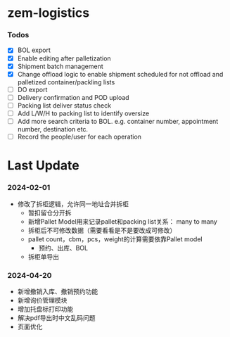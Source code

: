 # zem-logistics
### Todos
- [X] BOL export
- [X] Enable editing after palletization
- [X] Shipment batch management
- [X] Change offload logic to enable shipment scheduled for not offload and palletized container/packling lists
- [ ] DO export
- [ ] Delivery confirmation and POD upload
- [ ] Packing list deliver status check
- [ ] Add L/W/H to packing list to identify oversize
- [ ] Add more search criteria to BOL. e.g. container number, appointment number, destination etc.
- [ ] Record the people/user for each operation

# Last Update
### 2024-02-01
- 修改了拆柜逻辑，允许同一地址合并拆柜
  - 暂扣留仓分开拆
  - 新增Pallet Model用来记录pallet和packing list关系： many to many
  - 拆柜后不可修改数据（需要看看是不是要改成可修改）
  - pallet count，cbm，pcs，weight的计算需要依靠Pallet model
    - 预约、出库、BOL
  - 拆柜单导出

### 2024-04-20
-  新增撤销入库、撤销预约功能
-  新增询价管理模块
-  增加托盘标打印功能
-  解决pdf导出时中文乱码问题
-  页面优化